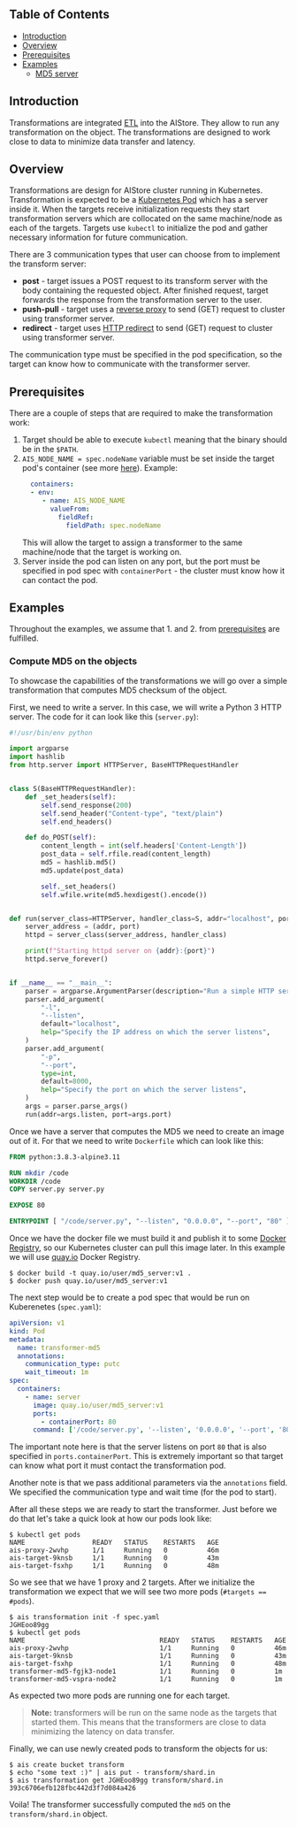 ## Table of Contents

- [Introduction](#introduction)
- [Overview](#overview)
- [Prerequisites](#prerequisites)
- [Examples](#examples)
  - [MD5 server](#compute-md5-on-the-objects)


## Introduction

Transformations are integrated [ETL](https://en.wikipedia.org/wiki/Extract,_transform,_load) into the AIStore.
They allow to run any transformation on the object.
The transformations are designed to work close to data to minimize data transfer and latency.

## Overview

Transformations are design for AIStore cluster running in Kubernetes.
Transformation is expected to be a [Kubernetes Pod](https://kubernetes.io/docs/concepts/workloads/pods/pod/) which has a server inside it.
When the targets receive initialization requests they start transformation servers which are collocated on the same machine/node as each of the targets.
Targets use `kubectl` to initialize the pod and gather necessary information for future communication.

There are 3 communication types that user can choose from to implement the transform server:
 - **post** - target issues a POST request to its transform server with the body containing the requested object.
 After finished request, target forwards the response from the transformation server to the user.
 - **push-pull** - target uses a [reverse proxy](https://en.wikipedia.org/wiki/Reverse_proxy) to send (GET) request to cluster using transformer server.
 - **redirect** - target uses [HTTP redirect](https://developer.mozilla.org/en-US/docs/Web/HTTP/Redirections) to send (GET) request to cluster using transformer server.

The communication type must be specified in the pod specification, so the target can know how to communicate with the transformer server.

## Prerequisites

There are a couple of steps that are required to make the transformation work:
1. Target should be able to execute `kubectl` meaning that the binary should be in the `$PATH`.
2. `AIS_NODE_NAME = spec.nodeName` variable must be set inside the target pod's container (see more [here](https://kubernetes.io/docs/tasks/inject-data-application/environment-variable-expose-pod-information/)).
    Example:
    ```yaml
      containers:
      - env:
         - name: AIS_NODE_NAME
           valueFrom:
             fieldRef:
               fieldPath: spec.nodeName
    ```
   This will allow the target to assign a transformer to the same machine/node that the target is working on.
3. Server inside the pod can listen on any port, but the port must be specified in pod spec with `containerPort` - the cluster must know how it can contact the pod.

## Examples

Throughout the examples, we assume that 1. and 2. from [prerequisites](#prerequisites) are fulfilled.

### Compute MD5 on the objects

To showcase the capabilities of the transformations we will go over a simple transformation that computes MD5 checksum of the object.

First, we need to write a server.
In this case, we will write a Python 3 HTTP server.
The code for it can look like this (`server.py`):

```python
#!/usr/bin/env python

import argparse
import hashlib
from http.server import HTTPServer, BaseHTTPRequestHandler


class S(BaseHTTPRequestHandler):
    def _set_headers(self):
        self.send_response(200)
        self.send_header("Content-type", "text/plain")
        self.end_headers()

    def do_POST(self):
        content_length = int(self.headers['Content-Length'])
        post_data = self.rfile.read(content_length)
        md5 = hashlib.md5()
        md5.update(post_data)

        self._set_headers()
        self.wfile.write(md5.hexdigest().encode())


def run(server_class=HTTPServer, handler_class=S, addr="localhost", port=8000):
    server_address = (addr, port)
    httpd = server_class(server_address, handler_class)

    print(f"Starting httpd server on {addr}:{port}")
    httpd.serve_forever()


if __name__ == "__main__":
    parser = argparse.ArgumentParser(description="Run a simple HTTP server")
    parser.add_argument(
        "-l",
        "--listen",
        default="localhost",
        help="Specify the IP address on which the server listens",
    )
    parser.add_argument(
        "-p",
        "--port",
        type=int,
        default=8000,
        help="Specify the port on which the server listens",
    )
    args = parser.parse_args()
    run(addr=args.listen, port=args.port)
```

Once we have a server that computes the MD5 we need to create an image out of it.
For that we need to write `Dockerfile` which can look like this:

```dockerfile
FROM python:3.8.3-alpine3.11

RUN mkdir /code
WORKDIR /code
COPY server.py server.py

EXPOSE 80

ENTRYPOINT [ "/code/server.py", "--listen", "0.0.0.0", "--port", "80" ]
``` 

Once we have the docker file we must build it and publish it to some [Docker Registry](https://docs.docker.com/registry/), so our Kubernetes cluster can pull this image later.
In this example we will use [quay.io](https://quay.io/) Docker Registry.

```console
$ docker build -t quay.io/user/md5_server:v1 .
$ docker push quay.io/user/md5_server:v1
```

The next step would be to create a pod spec that would be run on Kuberenetes (`spec.yaml`):

```yaml
apiVersion: v1
kind: Pod
metadata:
  name: transformer-md5
  annotations:
    communication_type: putc
    wait_timeout: 1m
spec:
  containers:
    - name: server
      image: quay.io/user/md5_server:v1
      ports:
        - containerPort: 80
      command: ['/code/server.py', '--listen', '0.0.0.0', '--port', '80']
```

The important note here is that the server listens on port `80` that is also specified in `ports.containerPort`.
This is extremely important so that target can know what port it must contact the transformation pod.

Another note is that we pass additional parameters via the `annotations` field.
We specified the communication type and wait time (for the pod to start).

After all these steps we are ready to start the transformer.
Just before we do that let's take a quick look at how our pods look like:

```console
$ kubectl get pods
NAME                 READY   STATUS    RESTARTS   AGE
ais-proxy-2wvhp      1/1     Running   0          46m
ais-target-9knsb     1/1     Running   0          43m
ais-target-fsxhp     1/1     Running   0          48m
```

So we see that we have 1 proxy and 2 targets.
After we initialize the transformation we expect that we will see two more pods (`#targets == #pods`).

```console
$ ais transformation init -f spec.yaml
JGHEoo89gg
$ kubectl get pods
NAME                                  READY   STATUS    RESTARTS   AGE
ais-proxy-2wvhp                       1/1     Running   0          46m
ais-target-9knsb                      1/1     Running   0          43m
ais-target-fsxhp                      1/1     Running   0          48m
transformer-md5-fgjk3-node1           1/1     Running   0          1m
transformer-md5-vspra-node2           1/1     Running   0          1m
```

As expected two more pods are running one for each target.

> **Note:** transformers will be run on the same node as the targets that started them.
This means that the transformers are close to data minimizing the latency on data transfer.

Finally, we can use newly created pods to transform the objects for us:

```console
$ ais create bucket transform
$ echo "some text :)" | ais put - transform/shard.in
$ ais transformation get JGHEoo89gg transform/shard.in 
393c6706efb128fbc442d3f7d084a426
```

Voila! The transformer successfully computed the `md5` on the `transform/shard.in` object.
